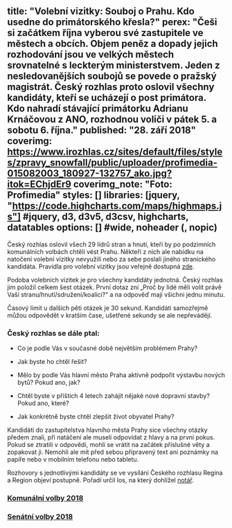 title: "Volební vizitky: Souboj o Prahu. Kdo usedne do primátorského křesla?"
perex: "Češi si začátkem října vyberou své zastupitele ve městech a obcích. Objem peněz a dopady jejich rozhodování jsou ve velkých městech srovnatelné s leckterým ministerstvem. Jeden z nesledovanějších soubojů se povede o pražský magistrát. Český rozhlas proto oslovil všechny kandidáty, kteří se ucházejí o post primátora. Kdo nahradí stávající primátorku Adrianu Krnáčovou z ANO, rozhodnou voliči v pátek 5. a sobotu 6. října."
published: "28. září 2018"
coverimg: https://www.irozhlas.cz/sites/default/files/styles/zpravy_snowfall/public/uploader/profimedia-015082003_180927-132757_ako.jpg?itok=EChjdEr9
coverimg_note: "Foto: Profimedia"
styles: []
libraries: [jquery, "https://code.highcharts.com/maps/highmaps.js"] #jquery, d3, d3v5, d3csv, highcharts, datatables
options: [] #wide, noheader (, nopic)
---
Český rozhlas oslovil všech 29 lídrů stran a hnutí, kteří by po podzimních komunálních volbách chtěli vést Prahu. Někteří z nich ale nabídku na natočení volební vizitky nevyužili nebo za sebe poslali jiného stranického kandidáta. Pravidla pro volební vizitky jsou veřejně dostupná [zde](https://www.rozhlas.cz/informace/volby2018/_zprava/pravidla-pro-nataceni-a-vysilani-volebnich-vizitek-kandidatu-ve-volbach-do-zastupitelstva-hl-m-prahy-2018--1803007).

<wide>
<div class="insert">
    <div id="bottom" class="vizitky"></div>
</div>
</wide>

Podoba volebních vizitek je pro všechny kandidáty jednotná. Český rozhlas jim položil celkem šest otázek. První dotaz zní „Proč by lidé měli volit právě Vaší stranu/hnutí/sdružení/koalici?“ a na odpověď mají všichni jednu minutu.
 
Časový limit u dalších pěti otázek je 30 sekund. Kandidáti samozřejmě můžou odpovědět v kratším čase, ušetřené sekundy se ale nepřevádějí.

### Český rozhlas se dále ptal:

  + Co je podle Vás v současné době největším problémem Prahy?
  
  + Jak byste ho chtěl řešit?
  
  + Mělo by podle Vás hlavní město Praha aktivně podpořit výstavbu nových bytů? Pokud ano, jak?
  
  + Chtěl byste v příštích 4 letech zahájit nějaké nové dopravní stavby? Pokud ano, které?
  
  + Jak konkrétně byste chtěl zlepšit život obyvatel Prahy?

Kandidáti do zastupitelstva hlavního města Prahy sice všechny otázky předem znali, při natáčení ale museli odpovídat z hlavy a na první pokus. Pokud se ztratili v odpovědi, mohli se vrátit na začátek příslušné věty a zopakovat ji. Nemohli ale mít před sebou připravený text ani poznámky na papíře nebo v mobilním telefonu nebo tabletu.

Rozhovory s jednotlivými kandidáty se ve vysílání Českého rozhlasu Regina a Region objeví postupně. Pořadí určil los, na který dohlížel [notář](https://www.rozhlas.cz/informace/volby2018/_zprava/poradi-ucasti-kandidujicich-subjektu-v-jednotlivych-poradech-predvolebniho-vysilani-ceskeho-rozhlasu--1803448).

<h3><a href="https://www.irozhlas.cz/volby/komunalni-volby-2018" title="Sčítací aplikace Komunální volby 2018">Komunální volby 2018</a></h3>

<h3><a href="https://www.irozhlas.cz/volby/senatni-volby-2018" title="Sčítací aplikace Senátní volby 2018">Senátní volby 2018</a></h3>
